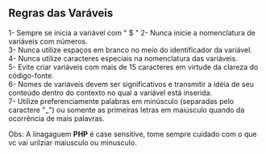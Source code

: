 ## Regras das Varáveis

1- Sempre se inicia a variável com " $ "
2- Nunca inicie a nomenclatura de variáveis com números.    
3- Nunca utilize espaços em branco no meio do identificador da variável.    
4- Nunca utilize caracteres especiais na nomenclatura das variáveis.    
5- Evite criar variáveis com mais de 15 caracteres em virtude da clareza do código-fonte.   
6- Nomes de variáveis devem ser significativos e transmitir a idéia de seu conteúdo dentro do contexto no qual a variável está inserida.    
7- Utilize preferenciamente palabras em minúsculo (separadas pelo caractere "_") ou somente as primeiras letras em maiúsculo quando da ocorrência de mais palavras.

Obs: A linagaguem **PHP** é case sensitive, tome sempre cuidado com o que vc vai urilziar maíusculo ou minusculo.

